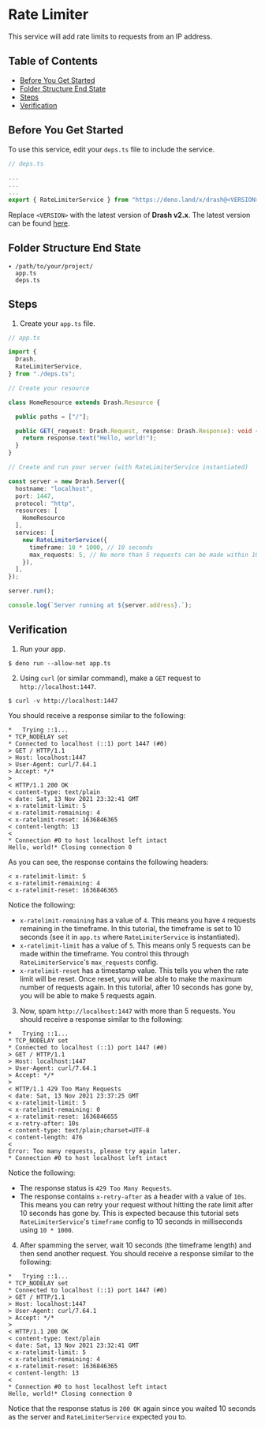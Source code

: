 # Rate Limiter

This service will add rate limits to requests from an IP address.

## Table of Contents

- [Before You Get Started](#before-you-get-started)
- [Folder Structure End State](#folder-structure-end-state)
- [Steps](#configuration)
- [Verification](#verification)

## Before You Get Started

To use this service, edit your `deps.ts` file to include the service.

```typescript
// deps.ts

...
...
...
export { RateLimiterService } from "https://deno.land/x/drash@<VERSION>/src/services/rate_limiter/rate_limiter.ts";
```

Replace `<VERSION>` with the latest version of **Drash v2.x**. The latest version can be found [here](https://github.com/drashland/drash/releases/latest).

## Folder Structure End State

```text
▾ /path/to/your/project/
  app.ts
  deps.ts
```

## Steps

1. Create your `app.ts` file.

  ```typescript
  // app.ts

  import {
    Drash,
    RateLimiterService,
  } from "./deps.ts";

  // Create your resource

  class HomeResource extends Drash.Resource {

    public paths = ["/"];

    public GET(_request: Drash.Request, response: Drash.Response): void {
      return response.text("Hello, world!");
    }
  }

  // Create and run your server (with RateLimiterService instantiated)

  const server = new Drash.Server({
    hostname: "localhost",
    port: 1447,
    protocol: "http",
    resources: [
      HomeResource
    ],
    services: [
      new RateLimiterService({
        timeframe: 10 * 1000, // 10 seconds
        max_requests: 5, // No more than 5 requests can be made within 10 seconds
      }),
    ],
  });

  server.run();

  console.log(`Server running at ${server.address}.`);
  ```

## Verification

1. Run your app.

  ```shell
  $ deno run --allow-net app.ts
  ```

2. Using `curl` (or similar command), make a `GET` request to `http://localhost:1447`.

  ```shell
  $ curl -v http://localhost:1447
  ```

  You should receive a response similar to the following:

  ```text
  *   Trying ::1...
  * TCP_NODELAY set
  * Connected to localhost (::1) port 1447 (#0)
  > GET / HTTP/1.1
  > Host: localhost:1447
  > User-Agent: curl/7.64.1
  > Accept: */*
  >
  < HTTP/1.1 200 OK
  < content-type: text/plain
  < date: Sat, 13 Nov 2021 23:32:41 GMT
  < x-ratelimit-limit: 5
  < x-ratelimit-remaining: 4
  < x-ratelimit-reset: 1636846365
  < content-length: 13
  <
  * Connection #0 to host localhost left intact
  Hello, world!* Closing connection 0
  ```

  As you can see, the response contains the following headers:

  ```text
  < x-ratelimit-limit: 5
  < x-ratelimit-remaining: 4
  < x-ratelimit-reset: 1636846365
  ```

  Notice the following:

  * `x-ratelimit-remaining` has a value of `4`. This means you have `4` requests remaining in the timeframe. In this tutorial, the timeframe is set to 10 seconds (see it in `app.ts` where `RateLimiterService` is instantiated).
  * `x-ratelimit-limit` has a value of `5`. This means only 5 requests can be made within the timeframe. You control this through `RateLimiterService`'s `max_requests` config.
  * `x-ratelimit-reset` has a timestamp value. This tells you when the rate limit will be reset. Once reset, you will be able to make the maximum number of requests again. In this tutorial, after 10 seconds has gone by, you will be able to make 5 requests again.

3. Now, spam `http://localhost:1447` with more than 5 requests. You should receive a response similar to the following:

  ```text
  *   Trying ::1...
  * TCP_NODELAY set
  * Connected to localhost (::1) port 1447 (#0)
  > GET / HTTP/1.1
  > Host: localhost:1447
  > User-Agent: curl/7.64.1
  > Accept: */*
  >
  < HTTP/1.1 429 Too Many Requests
  < date: Sat, 13 Nov 2021 23:37:25 GMT
  < x-ratelimit-limit: 5
  < x-ratelimit-remaining: 0
  < x-ratelimit-reset: 1636846655
  < x-retry-after: 10s
  < content-type: text/plain;charset=UTF-8
  < content-length: 476
  <
  Error: Too many requests, please try again later.
  * Connection #0 to host localhost left intact
  ```

  Notice the following:

  * The response status is `429 Too Many Requests`.
  * The response contains `x-retry-after` as a header with a value of `10s`. This means you can retry your request without hitting the rate limit after 10 seconds has gone by. This is expected because this tutorial sets `RateLimiterService`'s `timeframe` config to 10 seconds in milliseconds using `10 * 1000`.

4. After spamming the server, wait 10 seconds (the timeframe length) and then send another request. You should receive a response similar to the following:

  ```text
  *   Trying ::1...
  * TCP_NODELAY set
  * Connected to localhost (::1) port 1447 (#0)
  > GET / HTTP/1.1
  > Host: localhost:1447
  > User-Agent: curl/7.64.1
  > Accept: */*
  >
  < HTTP/1.1 200 OK
  < content-type: text/plain
  < date: Sat, 13 Nov 2021 23:32:41 GMT
  < x-ratelimit-limit: 5
  < x-ratelimit-remaining: 4
  < x-ratelimit-reset: 1636846365
  < content-length: 13
  <
  * Connection #0 to host localhost left intact
  Hello, world!* Closing connection 0
  ```

  Notice that the response status is `200 OK` again since you waited 10 seconds as the server and `RateLimiterService` expected you to.
